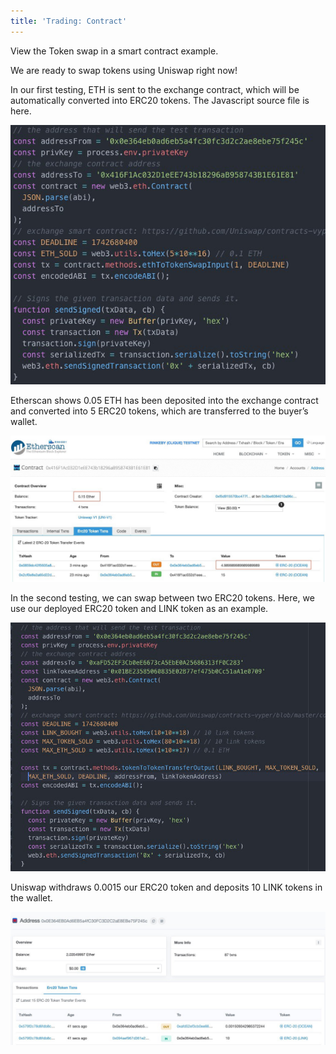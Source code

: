 ```yaml
---
title: 'Trading: Contract'
---
```


<Github link="">View the Token swap in a smart contract example.</Github>

We are ready to swap tokens using Uniswap right now!

In our first testing, ETH is sent to the exchange contract, which will be automatically converted into ERC20 tokens. The Javascript source file is here.

![](images/trading-contract-1.jpg)

Etherscan shows 0.05 ETH has been deposited into the exchange contract and converted into 5 ERC20 tokens, which are transferred to the buyer’s wallet.

![](images/trading-contract-2.jpg)

In the second testing, we can swap between two ERC20 tokens. Here, we use our deployed ERC20 token and LINK token as an example.

![](images/trading-contract-3.jpg)

Uniswap withdraws 0.0015 our ERC20 token and deposits 10 LINK tokens in the wallet.

![](images/trading-contract-4.jpg)
